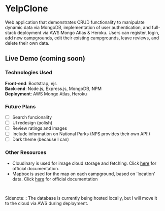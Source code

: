 # YelpClone
 Web application that demonstrates CRUD functionality to manipulate dynamic data via MongoDB, implementation of user authentication, and full-stack deployment via AWS Mongo Atlas & Heroku. Users can register, login, add new campgrounds, edit their existing campgrounds, leave reviews, and delete their own data. 

## Live Demo (coming soon)

### Technologies Used
**Front-end**:  Bootstrap, ejs\
**Back-end**:  Node.js, Express.js, MongoDB, NPM\
**Deployment**:  AWS Mongo Atlas, Heroku

### Future Plans
- [ ] Search funcionality
- [ ] UI redesign (polish)
- [ ] Review ratings and images
- [ ] Include information on National Parks (NPS provides their own API!)
- [ ] Dark theme (because I can)

### Other Resources
- Cloudinary is used for image cloud storage and fetching. Click [here](https://cloudinary.com/documentation) for official documentation. 
- Mapbox is used for the map on each campground, based on 'location' data. Click [here](https://docs.mapbox.com/mapbox-gl-js/api/) for official documentation

&nbsp;

Sidenote: 
: The database is currently being hosted locally, but I will move it to the cloud via AWS during deployment.

<!-- 
Purpose 
Features
-->
